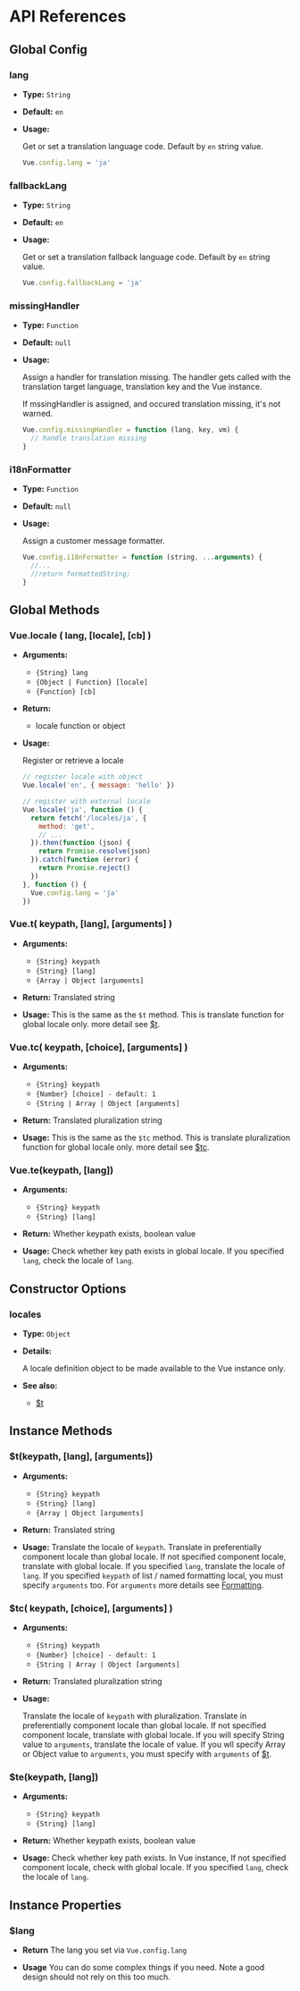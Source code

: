 # API References

## Global Config

### lang

- **Type:** `String`

- **Default:** `en`

- **Usage:**

  Get or set a translation language code. Default by `en` string value.

  ```javascript
  Vue.config.lang = 'ja'
  ```

### fallbackLang

- **Type:** `String`

- **Default:** `en`

- **Usage:**

  Get or set a translation fallback language code. Default by `en` string value.

  ```javascript
  Vue.config.fallbackLang = 'ja'
  ```

### missingHandler

- **Type:** `Function`

- **Default:** `null`

- **Usage:**

  Assign a handler for translation missing. The handler gets called with the translation target language, translation key and the Vue instance.

  If mssingHandler is assigned, and occured translation missing, it's not warned.

  ```javascript
  Vue.config.missingHandler = function (lang, key, vm) {
    // handle translation missing
  }
  ```

### i18nFormatter

- **Type:** `Function`

- **Default:** `null`

- **Usage:**

  Assign a customer message formatter.

  ```javascript
  Vue.config.i18nFormatter = function (string, ...arguments) {
    //...
    //return formattedString;
  }
  ```


## Global Methods

### Vue.locale ( lang, [locale], [cb] )

- **Arguments:**
    - `{String} lang`
    - `{Object | Function} [locale]`
    - `{Function} [cb]`
- **Return:**
    - locale function or object

- **Usage:**

  Register or retrieve a locale

  ```javascript
  // register locale with object
  Vue.locale('en', { message: 'hello' })

  // register with external locale
  Vue.locale('ja', function () {
    return fetch('/locales/ja', {
      method: 'get',
      // ...
    }).then(function (json) {
      return Promise.resolve(json)
    }).catch(function (error) {
      return Promise.reject()
    })
  }, function () {
    Vue.config.lang = 'ja'
  })
  ```

### Vue.t( keypath, [lang], [arguments] )

- **Arguments:**
  - `{String} keypath`
  - `{String} [lang]`
  - `{Array | Object [arguments]`

- **Return:**
  Translated string

- **Usage:**
  This is the same as the `$t` method. This is translate function for global locale only. more detail see [$t](#tkeypath-lang-arguments).

### Vue.tc( keypath, [choice], [arguments] )

- **Arguments:**
  - `{String} keypath`
  - `{Number} [choice] - default: 1`
  - `{String | Array | Object [arguments]`

- **Return:**
  Translated pluralization string

- **Usage:**
  This is the same as the `$tc` method. This is translate pluralization function for global locale only. more detail see [$tc](#tc-keypath-choice-arguments-).

### Vue.te(keypath, [lang])

- **Arguments:**
  - `{String} keypath`
  - `{String} [lang]`

- **Return:**
  Whether keypath exists, boolean value

- **Usage:**
  Check whether key path exists in global locale. If you specified `lang`, check the locale of `lang`.

## Constructor Options

### locales

- **Type:** `Object`

- **Details:**

  A locale definition object to be made available to the Vue instance only.

- **See also:**
  - [$t](#tkeypath-lang-arguments)

## Instance Methods

### $t(keypath, [lang], [arguments])

- **Arguments:**
  - `{String} keypath`
  - `{String} [lang]`
  - `{Array | Object [arguments]`

- **Return:**
  Translated string

- **Usage:**
  Translate the locale of `keypath`. Translate in preferentially component locale than global locale. If not specified component locale, translate with global locale. If you specified `lang`, translate the locale of `lang`. If you specified `keypath` of list / named formatting local, you must specify `arguments` too. For `arguments` more details see [Formatting](formatting.md).

### $tc( keypath, [choice], [arguments] )

- **Arguments:**
  - `{String} keypath`
  - `{Number} [choice] - default: 1`
  - `{String | Array | Object [arguments]`

- **Return:**
  Translated pluralization string

- **Usage:**

  Translate the locale of `keypath` with pluralization. Translate in preferentially component locale than global locale. If not specified component locale, translate with global locale. If you will specify String value to `arguments`, translate the locale of value. If you wll specify Array or Object value to `arguments`, you must specify with `arguments` of [$t](#tkeypath-lang-arguments).

### $te(keypath, [lang])

- **Arguments:**
  - `{String} keypath`
  - `{String} [lang]`

- **Return:**
  Whether keypath exists, boolean value

- **Usage:**
  Check whether key path exists. In Vue instance, If not specified component locale, check with global locale. If you specified `lang`, check the locale of `lang`.

## Instance Properties

### $lang

- **Return**
  The lang you set via `Vue.config.lang`

- **Usage**
  You can do some complex things if you need. Note a good design should not rely on this too much.
